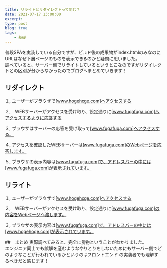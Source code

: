 ```yaml
---
title: リライトとリダイレクトって同じ？
date: 2021-07-17 13:00:00
excerpt:
type: post
blog: true
tags:
    - 基礎
---
```


普段SPAを実装している自分ですが、ビルド後の成果物がindex.htmlのみなのにURLはなぜ下層ページのものを表示できるのかと疑問に思いました。  
調べていると、サーバー側でリライトしているというとこなのですがリダイレクトとの区別が分からなかったのでブログへまとめていきます！  


## リダイレクト

１, ユーザーがブラウザで[www.hogehoge.com]へアクセスする

２,　WEBサーバーがアクセスを受け取り、設定通りに[www.fugafuga.com]へアクセスするように応答する

３, ブラウザはサーバーの応答を受け取って[www.fugafuga.com]へアクセスする。

４, アクセスを確認したWEBサーバーは[www.fugafuga.com]のWebページを応答します。

５, ブラウザの表示内容は[www.fugafuga.com]で、アドレスバーの中には[www.fugafuga.com]が表示されています。


## リライト

１, ユーザーがブラウザで[www.hogehoge.com]へアクセスする

２,　WEBサーバーがアクセスを受け取り、設定通りに[www.fugafuga.com]の内容をWebページへ渡します。

３, ブラウザの表示内容は[www.fugafuga.com]で、アドレスバーの中には[www.hogehoge.com]が表示されています。


##　まとめ
実際調べてみると、完全に別物ということがわかりました。  
エンジニア同士でも誤解を産むようなやりとりをしないためにもサーバー側でどのようなことが行われているかというのはフロントエンド の実装者でも理解するべきだと感じます！  
